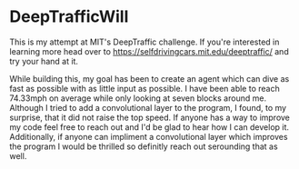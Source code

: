 # DeepTrafficWill
This is my attempt at MIT's DeepTraffic challenge. If you're interested in learning more head over to https://selfdrivingcars.mit.edu/deeptraffic/ and try your hand at it.

While building this, my goal has been to create an agent which can dive as fast as possible with as little input as possible. I have been able to reach 74.33mph on average while only looking at seven blocks around me.
Although I tried to add a convolutional layer to the program, I found, to my surprise, that it did not raise the top speed.
If anyone has a way to improve my code feel free to reach out and I'd be glad to hear how I can develop it. Additionally, if anyone can impliment a convolutional layer which improves the program I would be thrilled so definitly reach out serounding that as well.
